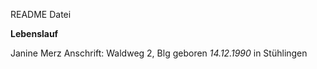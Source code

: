 ﻿README Datei

__Lebenslauf__

Janine Merz
Anschrift: Waldweg 2, Blg
geboren _14.12.1990_ in Stühlingen



